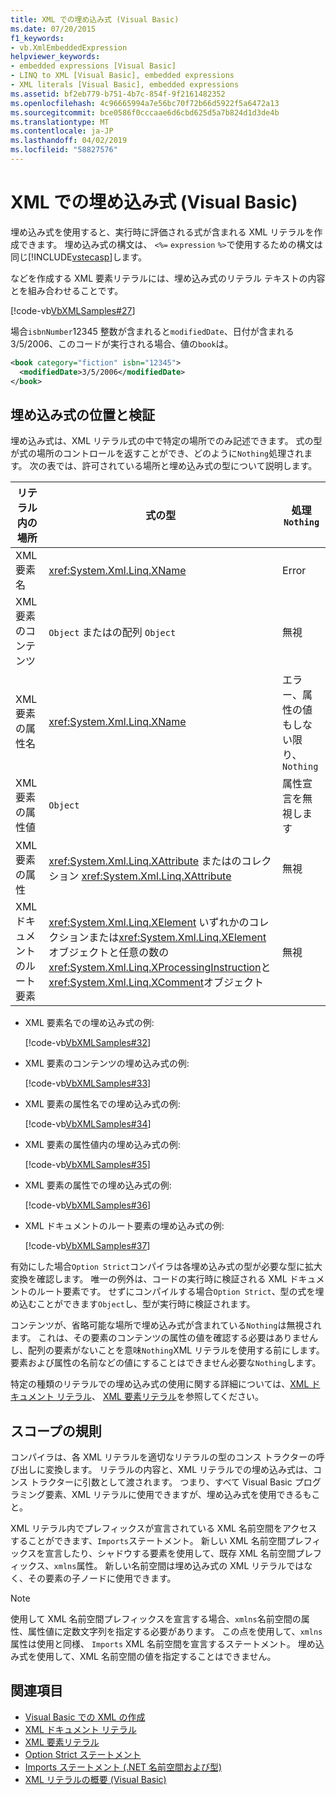 ```yaml
---
title: XML での埋め込み式 (Visual Basic)
ms.date: 07/20/2015
f1_keywords:
- vb.XmlEmbeddedExpression
helpviewer_keywords:
- embedded expressions [Visual Basic]
- LINQ to XML [Visual Basic], embedded expressions
- XML literals [Visual Basic], embedded expressions
ms.assetid: bf2eb779-b751-4b7c-854f-9f2161482352
ms.openlocfilehash: 4c96665994a7e56bc70f72b66d5922f5a6472a13
ms.sourcegitcommit: bce0586f0cccaae6d6cbd625d5a7b824d1d3de4b
ms.translationtype: MT
ms.contentlocale: ja-JP
ms.lasthandoff: 04/02/2019
ms.locfileid: "58827576"
---
```

# <a name="embedded-expressions-in-xml-visual-basic"></a>XML での埋め込み式 (Visual Basic)
埋め込み式を使用すると、実行時に評価される式が含まれる XML リテラルを作成できます。 埋め込み式の構文は、 `<%=` `expression` `%>`で使用するための構文は同じ[!INCLUDE[vstecasp](~/includes/vstecasp-md.md)]します。  
  
 などを作成する XML 要素リテラルには、埋め込み式のリテラル テキストの内容とを組み合わせることです。  
  
 [!code-vb[VbXMLSamples#27](~/samples/snippets/visualbasic/VS_Snippets_VBCSharp/VbXMLSamples/VB/XMLSamples13.vb#27)]  
  
 場合`isbnNumber`12345 整数が含まれると`modifiedDate`、日付が含まれる 3/5/2006、このコードが実行される場合、値の`book`は。  
  
```xml  
<book category="fiction" isbn="12345">  
  <modifiedDate>3/5/2006</modifiedDate>  
</book>  
```  
  
## <a name="embedded-expression-location-and-validation"></a>埋め込み式の位置と検証  
 埋め込み式は、XML リテラル式の中で特定の場所でのみ記述できます。 式の型が式の場所のコントロールを返すことができ、どのように`Nothing`処理されます。 次の表では、許可されている場所と埋め込み式の型について説明します。  
  
|リテラル内の場所|式の型|処理 `Nothing`|  
|---|---|---|  
|XML 要素名|<xref:System.Xml.Linq.XName>|Error|  
|XML 要素のコンテンツ|`Object` またはの配列 `Object`|無視|  
|XML 要素の属性名|<xref:System.Xml.Linq.XName>|エラー、属性の値もしない限り、 `Nothing`|  
|XML 要素の属性値|`Object`|属性宣言を無視します|  
|XML 要素の属性|<xref:System.Xml.Linq.XAttribute> またはのコレクション <xref:System.Xml.Linq.XAttribute>|無視|  
|XML ドキュメントのルート要素|<xref:System.Xml.Linq.XElement> いずれかのコレクションまたは<xref:System.Xml.Linq.XElement>オブジェクトと任意の数の<xref:System.Xml.Linq.XProcessingInstruction>と<xref:System.Xml.Linq.XComment>オブジェクト|無視|  
  
-   XML 要素名での埋め込み式の例:  
  
     [!code-vb[VbXMLSamples#32](~/samples/snippets/visualbasic/VS_Snippets_VBCSharp/VbXMLSamples/VB/XMLSamples13.vb#32)]  
  
-   XML 要素のコンテンツの埋め込み式の例:  
  
     [!code-vb[VbXMLSamples#33](~/samples/snippets/visualbasic/VS_Snippets_VBCSharp/VbXMLSamples/VB/XMLSamples13.vb#33)]  
  
-   XML 要素の属性名での埋め込み式の例:  
  
     [!code-vb[VbXMLSamples#34](~/samples/snippets/visualbasic/VS_Snippets_VBCSharp/VbXMLSamples/VB/XMLSamples13.vb#34)]  
  
-   XML 要素の属性値内の埋め込み式の例:  
  
     [!code-vb[VbXMLSamples#35](~/samples/snippets/visualbasic/VS_Snippets_VBCSharp/VbXMLSamples/VB/XMLSamples13.vb#35)]  
  
-   XML 要素の属性での埋め込み式の例:  
  
     [!code-vb[VbXMLSamples#36](~/samples/snippets/visualbasic/VS_Snippets_VBCSharp/VbXMLSamples/VB/XMLSamples13.vb#36)]  
  
-   XML ドキュメントのルート要素の埋め込み式の例:  
  
     [!code-vb[VbXMLSamples#37](~/samples/snippets/visualbasic/VS_Snippets_VBCSharp/VbXMLSamples/VB/XMLSamples13.vb#37)]  
  
 有効にした場合`Option Strict`コンパイラは各埋め込み式の型が必要な型に拡大変換を確認します。 唯一の例外は、コードの実行時に検証される XML ドキュメントのルート要素です。 せずにコンパイルする場合`Option Strict`、型の式を埋め込むことができます`Object`し、型が実行時に検証されます。  
  
 コンテンツが、省略可能な場所で埋め込み式が含まれている`Nothing`は無視されます。 これは、その要素のコンテンツの属性の値を確認する必要はありませんし、配列の要素がないことを意味`Nothing`XML リテラルを使用する前にします。 要素および属性の名前などの値にすることはできません必要な`Nothing`します。  
  
 特定の種類のリテラルでの埋め込み式の使用に関する詳細については、[XML ドキュメント リテラル](../../../../visual-basic/language-reference/xml-literals/xml-document-literal.md)、 [XML 要素リテラル](../../../../visual-basic/language-reference/xml-literals/xml-element-literal.md)を参照してください。  
  
## <a name="scoping-rules"></a>スコープの規則  
 コンパイラは、各 XML リテラルを適切なリテラルの型のコンス トラクターの呼び出しに変換します。 リテラルの内容と、XML リテラルでの埋め込み式は、コンス トラクターに引数として渡されます。 つまり、すべて Visual Basic プログラミング要素、XML リテラルに使用できますが、埋め込み式を使用できるもこと。  
  
 XML リテラル内でプレフィックスが宣言されている XML 名前空間をアクセスすることができます、`Imports`ステートメント。 新しい XML 名前空間プレフィックスを宣言したり、シャドウする要素を使用して、既存 XML 名前空間プレフィックス、`xmlns`属性。 新しい名前空間は埋め込み式の XML リテラルではなく、その要素の子ノードに使用できます。  
  
> [!NOTE]
>  使用して XML 名前空間プレフィックスを宣言する場合、`xmlns`名前空間の属性、属性値に定数文字列を指定する必要があります。 この点を使用して、`xmlns`属性は使用と同様、 `Imports` XML 名前空間を宣言するステートメント。 埋め込み式を使用して、XML 名前空間の値を指定することはできません。  
  
## <a name="see-also"></a>関連項目

- [Visual Basic での XML の作成](../../../../visual-basic/programming-guide/language-features/xml/creating-xml.md)
- [XML ドキュメント リテラル](../../../../visual-basic/language-reference/xml-literals/xml-document-literal.md)
- [XML 要素リテラル](../../../../visual-basic/language-reference/xml-literals/xml-element-literal.md)
- [Option Strict ステートメント](../../../../visual-basic/language-reference/statements/option-strict-statement.md)
- [Imports ステートメント (.NET 名前空間および型)](../../../../visual-basic/language-reference/statements/imports-statement-net-namespace-and-type.md)
- [XML リテラルの概要 (Visual Basic)](../../../../visual-basic/programming-guide/language-features/xml/xml-literals-overview.md)
